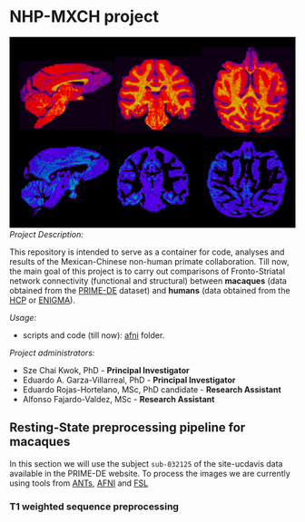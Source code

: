# NHP-MXCH  project
![](https://github.com/edrojas3/nhp_data_processing/blob/main/media/monkey3.png)
*Project Description:*

This repository is intended to serve as a container for code, analyses and results of the Mexican-Chinese non-human primate collaboration. Till now, the main goal of this project is to carry out comparisons of Fronto-Striatal network connectivity (functional and structural) between **macaques** (data obtained from the [PRIME-DE](https://fcon_1000.projects.nitrc.org/indi/indiPRIME.html) dataset) and **humans**  (data obtained from the [HCP](http://www.humanconnectomeproject.org/) or [ENIGMA](http://enigma.ini.usc.edu/)).

*Usage:* 

- scripts and code (till now): [afni](https://github.com/edrojas3/nhp_data_processing/tree/main/afni) folder. 

*Project administrators:*

- Sze Chai Kwok, PhD - **Principal Investigator**
- Eduardo A. Garza-Villarreal, PhD - **Principal Investigator**
- Eduardo Rojas-Hortelano, MSc, PhD candidate - **Research Assistant**
- Alfonso Fajardo-Valdez, MSc - **Research Assistant**



##  **Resting-State preprocessing  pipeline for macaques**

In this section  we will use the subject `sub-032125` of the site-ucdavis data available in the PRIME-DE website. To process the  images we are currently using  tools from  [ANTs](https://stnava.github.io/ANTs/), [AFNI](https://afni.nimh.nih.gov/pub/dist/doc/htmldoc/index.html) and [FSL](https://fsl.fmrib.ox.ac.uk/fsl/fslwiki)

### T1 weighted sequence preprocessing 

